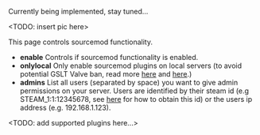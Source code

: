 Currently being implemented, stay tuned...

<TODO: insert pic here>

This page controls sourcemod functionality.

* **enable** Controls if sourcemod functionality is enabled.
* **onlylocal** Only enable sourcemod plugins on local servers (to avoid potential GSLT Valve ban, read more [here](https://forums.alliedmods.net/showthread.php?t=279854) and [here](http://blog.counter-strike.net/index.php/server_guidelines/).)
* **admins** List all users (separated by space) you want to give admin permissions on your server. Users are identified by their steam id (e.g STEAM_1:1:12345678, see [here](https://steamcommunity.com/sharedfiles/filedetails/?id=209000244) for how to obtain this id) or the users ip address (e.g. 192.168.1.123). 

<TODO: add supported plugins here...>